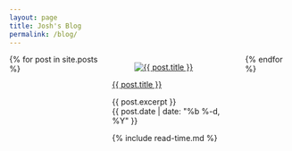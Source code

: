 ```yaml
---
layout: page
title: Josh's Blog
permalink: /blog/
---
```


<div class="row columns is-multiline" id="blog-cards">
  {% for post in site.posts %}
    <div class="column is-one-third">
      <div class="card large">
        <a href="{{ post.url }}"><div class="card-image">
          <figure class="image is-16by9 mx-0">
            <img src="{{ post.featured_image }}" alt="{{ post.title }}">
          </figure>
        </div></a>
        <div class="card-content">
          <div class="media">
            <div class="media-content">
              <a href="{{ post.url }}"><p class="title is-4 no-padding">{{ post.title }}</p></a>
            </div>
          </div>
            <div class="content">
            {{ post.excerpt }}
            </div>
        </div>
        <footer class="card-footer">
          <time class="card-footer-item" datetime="{{ post.date | date: "%Y-%m-%d" }}">{{ post.date | date: "%b %-d, %Y" }}</time>
          <p class="card-footer-item">
            {% include read-time.md %}         
          </p>
        </footer>
      </div>
    </div>
    {% endfor %}
</div>
